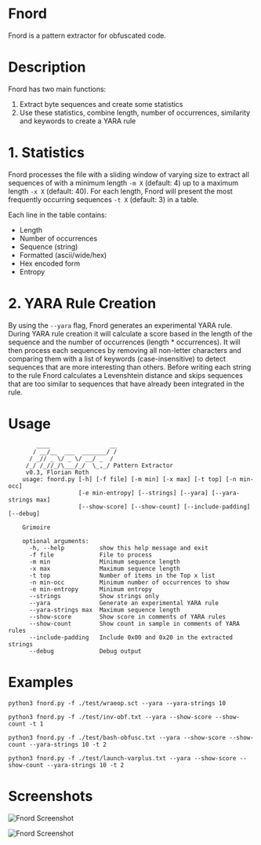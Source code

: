 # Fnord

Fnord is a pattern extractor for obfuscated code.

# Description

Fnord has two main functions:

1. Extract byte sequences and create some statistics
2. Use these statistics, combine length, number of occurrences, similarity and keywords to create a YARA rule

# 1. Statistics

Fnord processes the file with a sliding window of varying size to extract all sequences of with a minimum length `-m X` (default: 4) up to a maximum length `-x X` (default: 40). For each length, Fnord will present the most frequently occurring sequences `-t X` (default: 3) in a table.

Each line in the table contains:

- Length
- Number of occurrences
- Sequence (string)
- Formatted (ascii/wide/hex)
- Hex encoded form
- Entropy

# 2. YARA Rule Creation

By using the `--yara` flag, Fnord generates an experimental YARA rule. During YARA rule creation it will calculate a score based in the length of the sequence and the number of occurrences (length * occurrences). It will then process each sequences by removing all non-letter characters and comparing them with a list of keywords (case-insensitive) to detect sequences that are more interesting than others. Before writing each string to the rule Fnord calculates a Levenshtein distance and skips sequences that are too similar to sequences that have already been integrated in the rule.  

# Usage

```
        ____                 __
       / __/__  ___  _______/ /
      / _// _ \/ _ \/ __/ _  /
     /_/ /_//_/\___/_/  \_,_/ Pattern Extractor
     v0.3, Florian Roth
    usage: fnord.py [-h] [-f file] [-m min] [-x max] [-t top] [-n min-occ]
                    [-e min-entropy] [--strings] [--yara] [--yara-strings max]
                    [--show-score] [--show-count] [--include-padding] [--debug]

    Grimoire

    optional arguments:
      -h, --help          show this help message and exit
      -f file             File to process
      -m min              Minimum sequence length
      -x max              Maximum sequence length
      -t top              Number of items in the Top x list
      -n min-occ          Minimum number of occurrences to show
      -e min-entropy      Minimum entropy
      --strings           Show strings only
      --yara              Generate an experimental YARA rule
      --yara-strings max  Maximum sequence length
      --show-score        Show score in comments of YARA rules
      --show-count        Show count in sample in comments of YARA rules
      --include-padding   Include 0x00 and 0x20 in the extracted strings
      --debug             Debug output
```

# Examples

```
python3 fnord.py -f ./test/wraeop.sct --yara --yara-strings 10
```

```
python3 fnord.py -f ./test/inv-obf.txt --yara --show-score --show-count -t 1
```

```
python3 fnord.py -f ./test/bash-obfusc.txt --yara --show-score --show-count --yara-strings 10 -t 2
```

```
python3 fnord.py -f ./test/launch-varplus.txt --yara --show-score --show-count --yara-strings 10 -t 2
```

# Screenshots

![Fnord Screenshot](https://github.com/Neo23x0/Fnord/blob/master/screens/fnord1.png "Fnord in action")

![Fnord Screenshot](https://github.com/Neo23x0/Fnord/blob/master/screens/fnord2.png "Fnord in action")